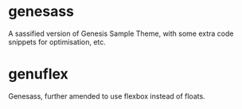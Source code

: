 # genesass
A sassified version of Genesis Sample Theme, with some extra code snippets for optimisation, etc.

# genuflex
Genesass, further amended to use flexbox instead of floats.
